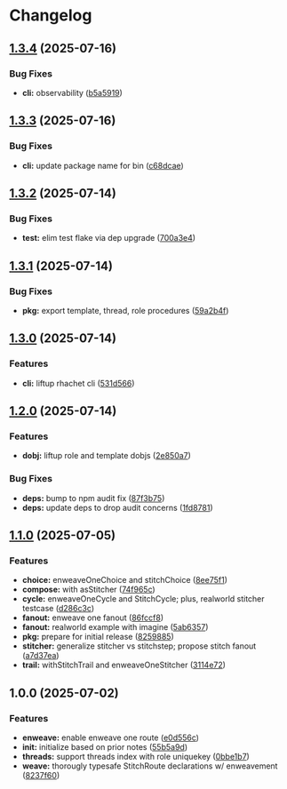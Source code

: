 # Changelog

## [1.3.4](https://github.com/ehmpathy/rhachet/compare/v1.3.3...v1.3.4) (2025-07-16)


### Bug Fixes

* **cli:** observability ([b5a5919](https://github.com/ehmpathy/rhachet/commit/b5a59190d6634f89acfca916d4750b4044e48edc))

## [1.3.3](https://github.com/ehmpathy/rhachet/compare/v1.3.2...v1.3.3) (2025-07-16)


### Bug Fixes

* **cli:** update package name for bin ([c68dcae](https://github.com/ehmpathy/rhachet/commit/c68dcaeca5ac342ca6c58607b2b31ef01b829f36))

## [1.3.2](https://github.com/ehmpathy/rhachet/compare/v1.3.1...v1.3.2) (2025-07-14)


### Bug Fixes

* **test:** elim test flake via dep upgrade ([700a3e4](https://github.com/ehmpathy/rhachet/commit/700a3e4b0ff31fb592685ed83c04c6c6fe165604))

## [1.3.1](https://github.com/ehmpathy/rhachet/compare/v1.3.0...v1.3.1) (2025-07-14)


### Bug Fixes

* **pkg:** export template, thread, role procedures ([59a2b4f](https://github.com/ehmpathy/rhachet/commit/59a2b4fa8bf1f95b311016ecb682d708c8bb05c0))

## [1.3.0](https://github.com/ehmpathy/rhachet/compare/v1.2.0...v1.3.0) (2025-07-14)


### Features

* **cli:** liftup rhachet cli ([531d566](https://github.com/ehmpathy/rhachet/commit/531d566cf8b7d7a500436ff0a9c9bc92ec68cba8))

## [1.2.0](https://github.com/ehmpathy/rhachet/compare/v1.1.0...v1.2.0) (2025-07-14)


### Features

* **dobj:** liftup role and template dobjs ([2e850a7](https://github.com/ehmpathy/rhachet/commit/2e850a744ea1d92eefe773472222c3c054583509))


### Bug Fixes

* **deps:** bump to npm audit fix ([87f3b75](https://github.com/ehmpathy/rhachet/commit/87f3b759be39959d8672dbc4bde7da5c0c2a2e6e))
* **deps:** update deps to drop audit concerns ([1fd8781](https://github.com/ehmpathy/rhachet/commit/1fd87811e4771eec9a7290e2a97c8af867336b43))

## [1.1.0](https://github.com/ehmpathy/rhachet/compare/v1.0.0...v1.1.0) (2025-07-05)


### Features

* **choice:** enweaveOneChoice and stitchChoice ([8ee75f1](https://github.com/ehmpathy/rhachet/commit/8ee75f1cd8b131d9128e56f922780ea72285d585))
* **compose:** with asStitcher ([74f965c](https://github.com/ehmpathy/rhachet/commit/74f965c34993db47d75e273318be4b4f7f3760b3))
* **cycle:** enweaveOneCycle and StitchCycle; plus, realworld stitcher testcase ([d286c3c](https://github.com/ehmpathy/rhachet/commit/d286c3c5f9e0d42aa3a3964e587fc57065b51ae0))
* **fanout:** enweave one fanout ([86fccf8](https://github.com/ehmpathy/rhachet/commit/86fccf8e01f2c09dd8481ce0c8c572ed3acab513))
* **fanout:** realworld example with imagine ([5ab6357](https://github.com/ehmpathy/rhachet/commit/5ab635793229fd55dd281593a91b6545450100bf))
* **pkg:** prepare for initial release ([8259885](https://github.com/ehmpathy/rhachet/commit/82598855c9af369ef4c46f91fda4e37615787148))
* **stitcher:** generalize stitcher vs stitchstep; propose stitch fanout ([a7d37ea](https://github.com/ehmpathy/rhachet/commit/a7d37ea7458281ca425bd733792b33e71c110682))
* **trail:** withStitchTrail and enweaveOneStitcher ([3114e72](https://github.com/ehmpathy/rhachet/commit/3114e728872867ba32adb953de5497a1de63002a))

## 1.0.0 (2025-07-02)


### Features

* **enweave:** enable enweave one route ([e0d556c](https://github.com/ehmpathy/rhachet/commit/e0d556c8a67ec315b0239d7907f8144b8bf441a9))
* **init:** initialize based on prior notes ([55b5a9d](https://github.com/ehmpathy/rhachet/commit/55b5a9d77522968397217b78aad86ad36832a605))
* **threads:** support threads index with role uniquekey ([0bbe1b7](https://github.com/ehmpathy/rhachet/commit/0bbe1b7a7661779a273e26dd3307173777adebc9))
* **weave:** thorougly typesafe StitchRoute declarations w/ enweavement ([8237f60](https://github.com/ehmpathy/rhachet/commit/8237f60499f4a2e0ee6bc356b3fd2a5fe9112c9e))
